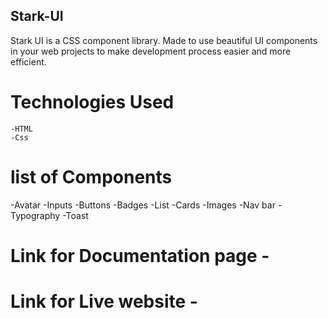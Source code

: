 ## Stark-UI

Stark UI is a CSS component library. Made to use beautiful UI components in your web projects to make development process easier and more efficient.

# Technologies Used

    -HTML
    -Css

# list of Components

-Avatar
-Inputs
-Buttons
-Badges
-List
-Cards
-Images
-Nav bar
-Typography
-Toast

# Link for Documentation page -

# Link for Live website -
